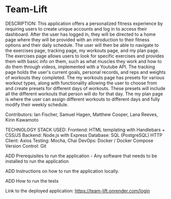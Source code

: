 # Team-Lift

DESCRIPTION: This application offers a personalized fitness experience by requiring users to create unique accounts and log in to access their dashboard. After the user has logged in, they will be directed to a home page where they will be provided with an introduction to their fitness options and their daily schedule. The user will then be able to navigate to the exercises page, tracking page, my workouts page, and my plan page. The exercises page allows users to look for specific exercises and provides them with basic info on them, such as what muscles they work and how to do them through videos, implemented with a Youtube API. The tracking page holds the user's current goals, personal records, and reps and weights of workouts they completed. The my workouts page has presets for various workout types, along with functionality allowing the user to choose from and create presets for different days of workouts. These presets will include all the different workouts that person will do for that day. The my plan page is where the user can assign different workouts to different days and fully modify their weekly schedule. 

Contributors: Ian Fischer, Samuel Hagen, Matthew Cooper, Lana Reeves, Kirin Kawamoto

TECHNOLOGY STACK USED:
  Frontend: HTML templating with Handlebars + CSS/JS
  Backend: Node.js with Express
  Database: SQL (PostgreSQL)
  HTTP Client: Axios
  Testing: Mocha, Chai
  DevOps: Docker / Docker Compose
  Version Control: Git

ADD Prerequisites to run the application - Any software that needs to be installed to run the application

ADD Instructions on how to run the application locally.

ADD How to run the tests

Link to the deployed application: https://team-lift.onrender.com/login 


